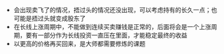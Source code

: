 - 会出现卖飞了的情况，捂过头的情况还没出现，可以考虑持有的长久一点；也可能是捂过头就变成股东了
- 在长线上涨周期中，不能做到连续买卖赚钱是正常的，后面将会是一个上涨周期，要有一部分作为长线投资一直压在里面，才能稳定最终的收益
- 以更高的价格再买回来，是大师都需要修炼的课题
